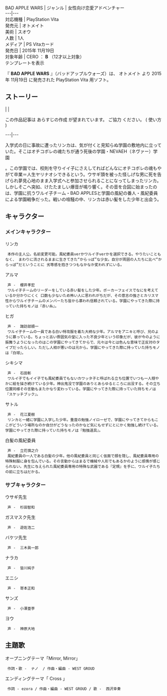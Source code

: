 BAD APPLE WARS  |  ジャンル  |  女性向け恋愛アドベンチャー   
---|---  
対応機種  |  PlayStation Vita   
発売元  |  オトメイト   
美術  |  スオウ   
人数  |  1人   
メディア  |  PS Vitaカード   
発売日  |  2015年  11月19日   
対象年齢  |  CERO  ：  **B** （12才以上対象）   
テンプレートを表示  
  
『 **BAD APPLE WARS** 』（バッドアップルウォーズ）は、  オトメイト  より  2015年  11月19日  に発売された
PlayStation Vita  用ソフト。

##  ストーリー  

|  | 

この作品記事は  あらすじの作成  が望まれています。  ご協力  ください。  (  使い方  )  
  
---|---  
  
入学式の日に事故に遭ったリンカは、気が付くと見知らぬ学園の敷地内に立っていた。そこはオチコボレの魂たちが通う死後の学園・NEVAEH（ネヴァー）学園

。この学園では、校則を守りイイ子にさえしてればどんなにオチコボレの魂もやがて卒業＝人生ヤリナオシできるという。ウサギ頭を被った怪しげな男に死を告げられ夢見心地のまま入学式へと参加させられることになってしまったリンカ。しかしそこへ突如、けたたましい爆音が鳴り響く。その音を合図に始まったのは、学園に抗うワルイ子チーム・BAD
APPLESと学園の風紀の番人・風紀委員による学園戦争だった。戦いの喧騒の中、リンカは赤い髪をした少年と出会う。

##  キャラクター  

###  メインキャラクター  

リンカ

     本作の主人公。名前変更可能。風紀委員verかワルイ子verかを選択できる。やりたいこともなく、 まわりに流されるままに生きてきた“からっぽ”な少女。自分が周囲の人たちに比べ“からっぽ”だということに 劣等感を抱きつつもなかなか変われずにいる。 
アルマ

     声 -  櫻井孝宏 
     ワルイ子チームのリーダーをしている赤い髪をした少年。ポーカーフェイスでなにを考えているか分かりにくく 口数も少ないため怖い人に思われがちだが、その意志の強さとカリスマ性からワルイ子チームのメンバーたち皆から慕われ信頼されている。学園にやってきた際に持っていた持ちモノは『赤い糸』。 
ヒガ

     声 -  諏訪部順一 
     ワルイ子チームの一員である白い特攻服を着た大柄な少年。アルマをアニキと呼び、兄のように慕っている。ちょっと古い雰囲気の堂に入った不良少年という印象だが、彼が今のように振舞うようになったのはこの学園にやってきてからで、元々は今とは色んな意味で正反対のタイプだったらしい。ただし人相が悪いのは元から。学園にやってきた際に持っていた持ちモノは『白球』。 
シキシマ

     声 -  石田彰 
     ワルイ子でもイイ子でも風紀委員でもないカワッタ子と呼ばれる立ち位置でいつも一人穏やかに絵を描き続けている少年。神出鬼没で学園のありとあらゆるところに出没する。その立ち位置同様その言動もまたかなり変わっている。学園にやってきた際に持っていた持ちモノは『スケッチブック』。 
サトル

     声 -  花江夏樹 
     リンカと一緒に学園に入学した少年。重度の勉強ノイローゼで、学園にやってきてからもここがどういう場所なのか自分がどうなったのかなど気にもせずにとにかく勉強し続けている。学園にやってきた際に持っていた持ちモノは『勉強道具』。 
白髪の風紀委員

     声 -  立花慎之介 
     風紀委員の一人である白髪の少年。他の風紀委員と同じく仮面で顔を隠し、風紀委員専用の特殊制服に身を包んでいる。その言動からはまるで機械や人形でもあるかのように感情が感じられない。先生に与えられた風紀委員専用の特殊な武器である『定規』を手に、ワルイ子たちの前に立ちはだかる。 

###  サブキャラクター  

ウサギ先生

     声 -  杉田智和 
ガスマスク先生

     声 -  遊佐浩二 
バケツ先生

     声 -  三木眞一郎 
ナラカ

     声 -  皆川純子 
エニシ

     声 -  嵜本正和 
サンズ

     声 -  小澤亜李 
ヨウ

     声 -  神原大地 

##  主題歌  

オープニングテーマ「Mirror, Mirror」

     作詞・歌 -  ナノ  / 作曲・編曲 - WEST GROUD 
エンディングテーマ「  Cross  」

     作詞 - ezora / 作曲・編曲 - WEST GROUD / 歌 -  西沢幸奏 


